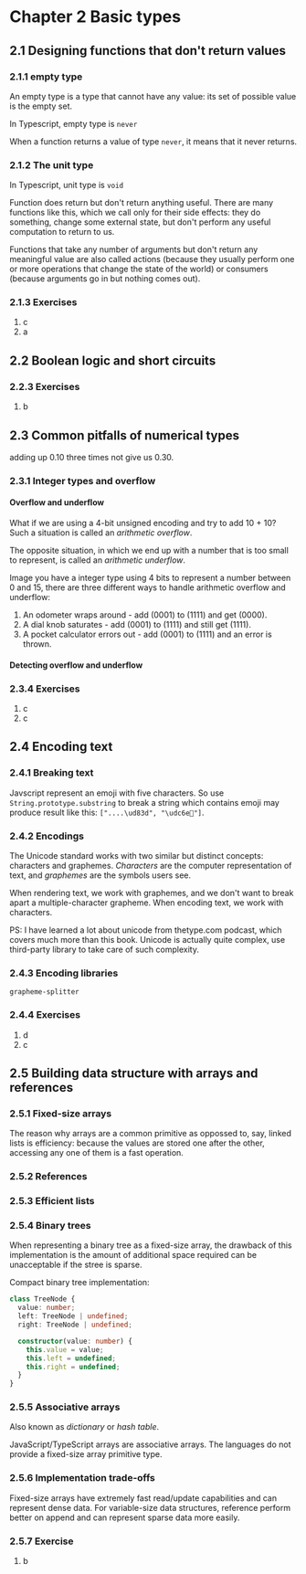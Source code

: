 # Chapter 2 Basic types

## 2.1 Designing functions that don't return values

### 2.1.1 empty type

An empty type is a type that cannot have any value: its set of possible value is the empty set.

In Typescript, empty type is `never`

When a function returns a value of type `never`, it means that it never returns.

### 2.1.2 The unit type

In Typescript, unit type is `void`

Function does return but don't return anything useful. There are many functions like this, which we call only for their side effects: they do something, change some external state, but don't perform any useful computation to return to us.

Functions that take any number of arguments but don't return any meaningful value are also called actions (because they usually perform one or more operations that change the state of the world) or consumers (because arguments go in but nothing comes out).

### 2.1.3 Exercises

1. c
2. a

## 2.2 Boolean logic and short circuits

### 2.2.3 Exercises

1. b

## 2.3 Common pitfalls of numerical types

adding up 0.10 three times not give us 0.30.

### 2.3.1 Integer types and overflow

#### Overflow and underflow

What if we are using a 4-bit unsigned encoding and try to add 10 + 10? Such a situation is called an _arithmetic overflow_.

The opposite situation, in which we end up with a number that is too small to represent, is called an _arithmetic underflow_.

Image you have a integer type using 4 bits to represent a number between 0 and 15, there are three different ways to handle arithmetic overflow and underflow:

1. An odometer wraps around - add (0001) to (1111) and get (0000).
2. A dial knob saturates - add (0001) to (1111) and still get (1111).
3. A pocket calculator errors out - add (0001) to (1111) and an error is thrown.

#### Detecting overflow and underflow

### 2.3.4 Exercises

1. c
2. c

## 2.4 Encoding text

### 2.4.1 Breaking text

Javscript represent an emoji with five characters. So use `String.prototype.substring` to break a string which contains emoji may produce result like this: `["....\ud83d", "\udc6e🔑"]`.

### 2.4.2 Encodings

The Unicode standard works with two similar but distinct concepts: characters and graphemes. _Characters_ are the computer representation of text, and _graphemes_ are the symbols users see.

When rendering text, we work with graphemes, and we don't want to break apart a multiple-character grapheme. When encoding text, we work with characters.

PS: I have learned a lot about unicode from thetype.com podcast, which covers much more than this book. Unicode is actually quite complex, use third-party library to take care of such complexity.

### 2.4.3 Encoding libraries

`grapheme-splitter`

### 2.4.4 Exercises

1. d
2. c

## 2.5 Building data structure with arrays and references

### 2.5.1 Fixed-size arrays

The reason why arrays are a common primitive as oppossed to, say, linked lists is efficiency: because the values are stored one after the other, accessing any one of them is a fast operation.

### 2.5.2 References

### 2.5.3 Efficient lists

### 2.5.4 Binary trees

When representing a binary tree as a fixed-size array, the drawback of this implementation is the amount of additional space required can be unacceptable if the stree is sparse.

Compact binary tree implementation:

```ts
class TreeNode {
  value: number;
  left: TreeNode | undefined;
  right: TreeNode | undefined;

  constructor(value: number) {
    this.value = value;
    this.left = undefined;
    this.right = undefined;
  }
}
```

### 2.5.5 Associative arrays

Also known as _dictionary_ or _hash table_.

JavaScript/TypeScript arrays are associative arrays. The languages do not provide a fixed-size array primitive type.

### 2.5.6 Implementation trade-offs

Fixed-size arrays have extremely fast read/update capabilities and can represent dense data. For variable-size data structures, reference perform better on append and can represent sparse data more easily.

### 2.5.7 Exercise

1. b
